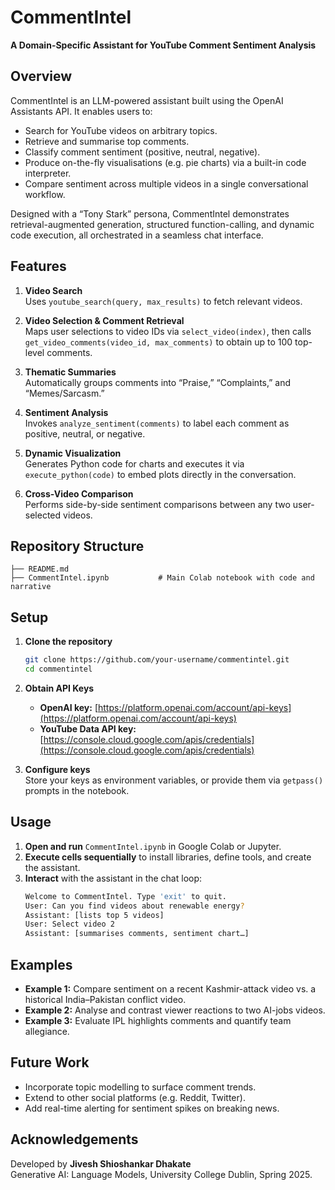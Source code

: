 # CommentIntel

**A Domain-Specific Assistant for YouTube Comment Sentiment Analysis**

## Overview

CommentIntel is an LLM-powered assistant built using the OpenAI Assistants API. It enables users to:

- Search for YouTube videos on arbitrary topics.
- Retrieve and summarise top comments.
- Classify comment sentiment (positive, neutral, negative).
- Produce on-the-fly visualisations (e.g. pie charts) via a built-in code interpreter.
- Compare sentiment across multiple videos in a single conversational workflow.

Designed with a “Tony Stark” persona, CommentIntel demonstrates retrieval-augmented generation, structured function-calling, and dynamic code execution, all orchestrated in a seamless chat interface.

## Features

1. **Video Search**  
   Uses `youtube_search(query, max_results)` to fetch relevant videos.

2. **Video Selection & Comment Retrieval**  
   Maps user selections to video IDs via `select_video(index)`, then calls  
   `get_video_comments(video_id, max_comments)` to obtain up to 100 top-level comments.

3. **Thematic Summaries**  
   Automatically groups comments into “Praise,” “Complaints,” and “Memes/Sarcasm.”

4. **Sentiment Analysis**  
   Invokes `analyze_sentiment(comments)` to label each comment as positive, neutral, or negative.

5. **Dynamic Visualization**  
   Generates Python code for charts and executes it via `execute_python(code)` to embed plots directly in the conversation.

6. **Cross-Video Comparison**  
   Performs side-by-side sentiment comparisons between any two user-selected videos.

## Repository Structure

```
├── README.md
├── CommentIntel.ipynb           # Main Colab notebook with code and narrative
```

## Setup

1. **Clone the repository**  
   ```bash
   git clone https://github.com/your-username/commentintel.git
   cd commentintel
   ```
2. **Obtain API Keys**  
   - **OpenAI key:** [https://platform.openai.com/account/api-keys](https://platform.openai.com/account/api-keys)  
   - **YouTube Data API key:** [https://console.cloud.google.com/apis/credentials](https://console.cloud.google.com/apis/credentials)

3. **Configure keys**  
   Store your keys as environment variables, or provide them via `getpass()` prompts in the notebook.

## Usage

1. **Open and run** `CommentIntel.ipynb` in Google Colab or Jupyter.  
2. **Execute cells sequentially** to install libraries, define tools, and create the assistant.  
3. **Interact** with the assistant in the chat loop:
   ```bash
   Welcome to CommentIntel. Type 'exit' to quit.
   User: Can you find videos about renewable energy?
   Assistant: [lists top 5 videos]
   User: Select video 2
   Assistant: [summarises comments, sentiment chart…]
   ```

## Examples

- **Example 1:** Compare sentiment on a recent Kashmir-attack video vs. a historical India–Pakistan conflict video.  
- **Example 2:** Analyse and contrast viewer reactions to two AI-jobs videos.  
- **Example 3:** Evaluate IPL highlights comments and quantify team allegiance.

## Future Work

- Incorporate topic modelling to surface comment trends.  
- Extend to other social platforms (e.g. Reddit, Twitter).  
- Add real-time alerting for sentiment spikes on breaking news.  

## Acknowledgements

Developed by **Jivesh Shioshankar Dhakate**  
Generative AI: Language Models, University College Dublin, Spring 2025.
